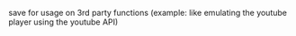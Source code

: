save for usage on 3rd party functions (example: like emulating the youtube player using the youtube API)